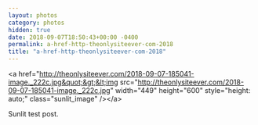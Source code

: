 ```yaml
---
layout: photos
category: photos
hidden: true
date: 2018-09-07T18:50:43+00:00 -0400
permalink: a-href-http-theonlysiteever-com-2018
title: "a-href-http-theonlysiteever-com-2018"
---
```




&lt;a href=&quot;http://theonlysiteever.com/2018-09-07-185041-image._222c.jpg&quot;&gt;&lt;img src=&quot;http://theonlysiteever.com/2018-09-07-185041-image._222c.jpg&quot; width=&quot;449&quot; height=&quot;600&quot; style=&quot;height: auto;&quot; class=&quot;sunlit_image&quot; /&gt;&lt;/a&gt;

Sunlit test post. 

